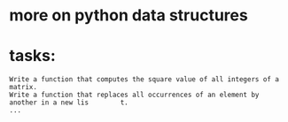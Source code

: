 # more on python data structures
# tasks:
	Write a function that computes the square value of all integers of a matrix.
	Write a function that replaces all occurrences of an element by another in a new lis	    t.
	...
